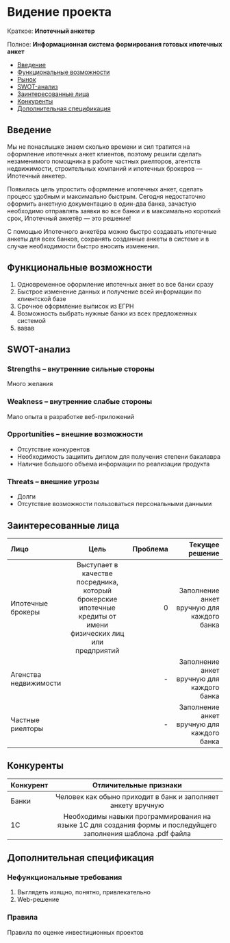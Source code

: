 # Видение проекта

Краткое: **Ипотечный анкетер**

Полное: **Информационная система формирования готовых ипотечных анкет**

* [Введение](#введение)
* [Функциональные возможности](#функциональные-возможности)
* [Рынок](#рынок)
* [SWOT-анализ](#swot-анализ)
* [Заинтересованные лица](#заинтересованные-лица)
* [Конкуренты](#конкуренты)
* [Дополнительная спецификация](#дополнительная-спецификация)

## Введение

Мы не понаслышке знаем сколько времени и сил тратится на оформление ипотечных анкет клиентов, поэтому решили сделать незаменимого помощника в работе частных риелторов, агентств недвижимости, строительных компаний и ипотечных брокеров — Ипотечный анкетер.

Появилась цель упростить оформление ипотечных анкет, сделать процесс удобным и максимально быстрым. Сегодня недостаточно оформить анкетную документацию в один-два банка, зачастую необходимо отправлять заявки во все банки и в максимально короткий срок, Ипотечный анкетёр — это решение!

С помощью Ипотечного анкетёра можно быстро создавать ипотечные анкеты для всех банков, сохранять созданные анкеты в системе и в случае необходимости быстро вносить изменения.

## Функциональные возможности

1. Одновременное оформление ипотечных анкет во все банки сразу
2. Быстрое изменение данных и получение всей информации по клиентской базе
3. Срочное оформление выписок из ЕГРН
4. Возможность выбрать нужные банки из всех предложенных системой
5. вавав

## SWOT-анализ

### Strengths – внутренние сильные стороны

Много желания

### Weakness – внутренние слабые стороны

Мало опыта в разработке веб-приложений

### Opportunities – внешние возможности

* Отсутствие конкурентов
* Необходимость защитить диплом для получения степени бакалавра
* Наличие большого объема информации по реализации продукта

### Threats – внешние угрозы

* Долги
* Отсутствие возможности пользоваться персональными данными

## Заинтересованные лица

|  Лицо                 | Цель                                                                                                          | Проблема      | Текущее решение                                     |
|:----------------------|:-------------------------------------------------------------------------------------------------------------:| -------------:| ---------------------------------------------------:|
| Ипотечные брокеры     | Выступает в качестве посредника, который брокерские ипотечные кредиты от имени физических лиц или предприятий |       0       | Заполнение анкет вручную для каждого банка          |
| Агенства недвижимости |                                             |     -         |Заполнение анкет вручную для каждого банка      |
| Частные риелторы      |                                             |     -         |Заполнение анкет вручную для каждого банка      |

## Конкуренты

|  Конкурент            | Отличительные признаки                                                                                         |
|:--------------------- |:--------------------------------------------------------------------------------------------------------------:|
| Банки                 | Человек как обыно приходит в банк и заполняет анкету вручную                                                   |
| 1С                    | Необходимы навыки программирования на языке 1С для создания формы и последуйщего заполнения шаблона .pdf файла |

## Дополнительная спецификация

### Нефункциональные требования

1. Выглядеть изящно, понятно, привлекательно
2. Web-решение

### Правила

Правила по оценке инвестиционных проектов
